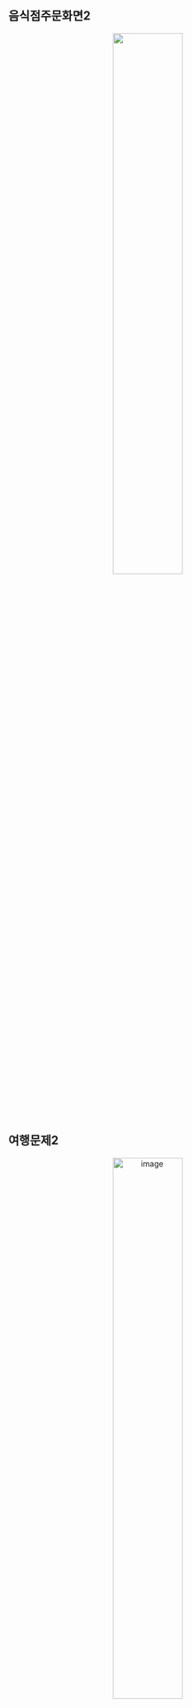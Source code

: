 
## 음식점주문화면2
<p align="center">
  <img src="https://github.com/MingyeongKim0708/JustPractice/assets/94948198/7c0fa9f4-79d5-4ae1-885a-74c3cf9e96e0" width = 50%>
</p>

## 여행문제2
<p align="center">
 <img width=50% alt="image" src="https://github.com/MingyeongKim0708/JustPractice/assets/94948198/00d07aee-fe0b-4c0f-bdbd-68a5dffd03cf">
</p>

## 영화좌석예매
<p align="center">
  <img width=50% alt="image" src="https://github.com/MingyeongKim0708/JustPractice/assets/94948198/b1f602ab-abff-4b85-992e-b1cad2ae73b6">
</p>
